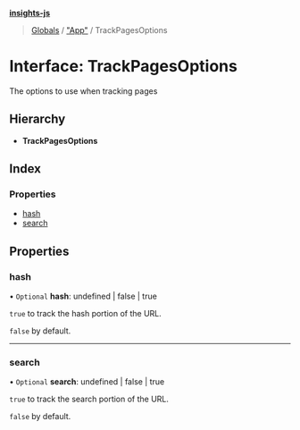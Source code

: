 **[insights-js](../README.md)**

> [Globals](../globals.md) / ["App"](../modules/_app_.md) / TrackPagesOptions

# Interface: TrackPagesOptions

The options to use when tracking pages

## Hierarchy

* **TrackPagesOptions**

## Index

### Properties

* [hash](_app_.trackpagesoptions.md#hash)
* [search](_app_.trackpagesoptions.md#search)

## Properties

### hash

• `Optional` **hash**: undefined \| false \| true

`true` to track the hash portion of the URL.

`false` by default.

___

### search

• `Optional` **search**: undefined \| false \| true

`true` to track the search portion of the URL.

`false` by default.
